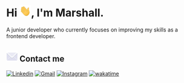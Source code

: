 # Hi <img src="https://raw.githubusercontent.com/shrall/shrall/main/assets/hi.gif" width="30px" height="30px">, I'm Marshall.

A junior developer who currently focuses on improving my skills as a frontend developer.

## <img src="https://raw.githubusercontent.com/shrall/shrall/main/assets/mail.gif" width="30px"> Contact me

[![Linkedin](https://img.shields.io/badge/-Marshall_Kurniawan-blue?style=flat&logo=Linkedin&logoColor=white)](https://www.linkedin.com/in/marshallok/) [![Gmail](https://img.shields.io/badge/-marshallovierdo@gmail.com-c14438?style=flat&logo=Gmail&logoColor=white&color=BB001B)](mailto:marshallovierdo@gmail.com) [![Instagram](https://img.shields.io/badge/-shrallok-white?style=flat&logo=Instagram&logoColor=white&color=8134AF)](https://www.instagram.com/shrallok/) [![wakatime](https://wakatime.com/badge/user/89a16f34-3671-4332-a732-eb4452ba7b84.svg)](https://wakatime.com/@shrall)


<!-- Credits -->
<!-- I do not own the assets that I use in this readme. -->
<!-- If you are the owner of any of the assets that I use here and would like for me to remove them, please contact me through my e-mail. -->
<!-- Waving Hand Gif: https://raw.githubusercontent.com/ABSphreak/ABSphreak/master/gifs/Hi.gif -->
<!-- Mail Gif: http://static.skaip.org/img/emoticons/180x180/f6fcff/mail.gif -->
